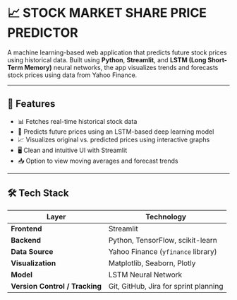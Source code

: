 # 📈 STOCK MARKET SHARE PRICE PREDICTOR


A machine learning-based web application that predicts future stock prices using historical data. Built using **Python**, **Streamlit**, and **LSTM (Long Short-Term Memory)** neural networks, the app visualizes trends and forecasts stock prices using data from Yahoo Finance.

---

## 🚀 Features

- 📊 Fetches real-time historical stock data
- 🧠 Predicts future prices using an LSTM-based deep learning model
- 📈 Visualizes original vs. predicted prices using interactive graphs
- 🖥️ Clean and intuitive UI with Streamlit
- 📥 Option to view moving averages and forecast trends

---

## 🛠️ Tech Stack

| Layer         | Technology                         |
|---------------|-------------------------------------|
| **Frontend**  | Streamlit                           |
| **Backend**   | Python, TensorFlow, scikit-learn    |
| **Data Source**| Yahoo Finance (`yfinance` library) |
| **Visualization** | Matplotlib, Seaborn, Plotly     |
| **Model**     | LSTM Neural Network                 |
| **Version Control / Tracking** | Git, GitHub, Jira for sprint planning |
